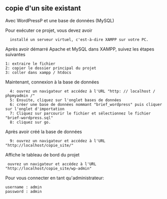 ## copie d'un site existant

Avec WordPressP et une base de données (MySQL)

Pour exécuter ce projet, vous devez avoir

```
  installé un serveur virtuel, c'est-à-dire XAMPP sur votre PC.
```
  Après avoir démarré Apache et MySQL dans XAMPP, suivez les étapes suivantes
```
1: extraire le fichier
2: copier le dossier principal du projet
3: coller dans xampp / htdocs
```
Maintenant, connexion à la base de données
```
  4: ouvrez un navigateur et accédez à l'URL "http: // localhost / phpmyadmin /"
  5: Ensuite, cliquez sur l'onglet bases de données
  6: créer une base de données nommant "brief_wordpress" puis cliquer sur l'onglet d'importation
  7: Cliquez sur parcourir le fichier et sélectionnez le fichier "brief-wordpress.sql"
  8: cliquez sur go.
  ```
Après avoir créé la base de données
```
  9: ouvrez un navigateur et accédez à l'URL "http://localhost/copie_site/"
```

Affiche le tableau de bord du projet

```
 ouvrez un navigateur et accédez à l'URL "http://localhost/copie_site/wp-admin"
 ```
 Pour vous connecter en tant qu'administrateur:
 ```
 username : admin
 password : admin
```
